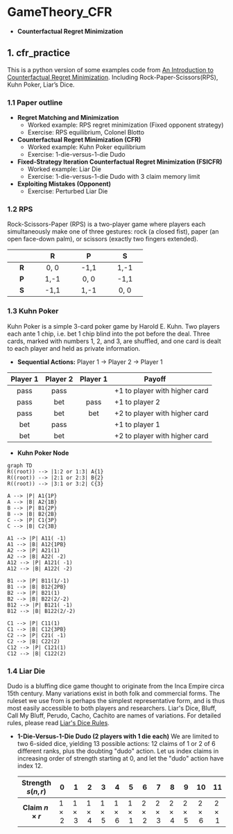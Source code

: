 # GameTheory_CFR

* **Counterfactual Regret Minimization**

## 1. cfr_practice

This is a python version of some examples code from [An Introduction to Counterfactual Regret Minimization](http://modelai.gettysburg.edu/2013/cfr/cfr.pdf). Including Rock-Paper-Scissors(RPS), Kuhn Poker, Liar’s Dice.

### 1.1 Paper outline

* **Regret Matching and Minimization**
  * Worked example: RPS regret minimization (Fixed opponent strategy)
  * Exercise: RPS equilibrium, Colonel Blotto
* **Counterfactual Regret Minimization (CFR)**
  * Worked example: Kuhn Poker equilibrium
  * Exercise: 1-die-versus-1-die Dudo
* **Fixed-Strategy Iteration Counterfactual Regret Minimization (FSICFR)**
  * Worked example: Liar Die
  * Exercise: 1-die-versus-1-die Dudo with 3 claim memory limit
* **Exploiting Mistakes (Opponent)**
  * Exercise: Perturbed Liar Die

### 1.2 RPS

Rock-Scissors-Paper (RPS) is a two-player game where players each simultaneously make one of three gestures: rock (a closed fist), paper (an open face-down palm), or scissors (exactly two fingers extended).

|      |   R  |   P  |   S  |
|:----:|:----:|:----:|:----:|
|&nbsp;&emsp;**R**&emsp;|&emsp;0, 0&emsp;|&emsp;-1,1&emsp;|&emsp;1,-1&emsp;|
|&nbsp;&emsp;**P**&emsp;|&emsp;1,-1&emsp;|&emsp;0, 0&emsp;|&emsp;-1,1&emsp;|
|&nbsp;&emsp;**S**&emsp;|&emsp;-1,1&emsp;|&emsp;1,-1&emsp;|&emsp;0, 0&emsp;|

### 1.3 Kuhn Poker

Kuhn Poker is a simple 3-card poker game by Harold E. Kuhn. Two players each ante 1 chip, i.e. bet 1 chip blind into the pot before the deal. Three cards, marked with numbers 1, 2, and 3, are shuffled, and one card is dealt to each player and held as private information.

* **Sequential Actions:** Player 1 $\rightarrow$ Player 2 $\rightarrow$ Player 1

|Player 1|Player 2|Player 1|&emsp;&emsp;&emsp;&emsp;&nbsp;Payoff|
|   :-:  |   :-:  |   :-:  |   :-   |
|pass|pass|    |+1 to player with higher card|
|pass|bet |pass|+1 to player 2               |
|pass|bet |bet |+2 to player with higher card|
|bet |pass|    |+1 to player 1               |
|bet |bet |    |+2 to player with higher card|

* **Kuhn Poker Node**

```mermaid
graph TD
R((root)) --> |1:2 or 1:3| A{1}
R((root)) --> |2:1 or 2:3| B{2}
R((root)) --> |3:1 or 3:2| C{3}

A --> |P| A1{1P}
A --> |B| A2{1B}
B --> |P| B1{2P}
B --> |B| B2{2B}
C --> |P| C1{3P}
C --> |B| C2{3B}

A1 --> |P| A11( -1)
A1 --> |B| A12{1PB}
A2 --> |P| A21(1)
A2 --> |B| A22( -2)
A12 --> |P| A121( -1)
A12 --> |B| A122( -2)

B1 --> |P| B11(1/-1)
B1 --> |B| B12{2PB}
B2 --> |P| B21(1)
B2 --> |B| B22(2/-2)
B12 --> |P| B121( -1)
B12 --> |B| B122(2/-2)

C1 --> |P| C11(1)
C1 --> |B| C12{3PB}
C2 --> |P| C21( -1)
C2 --> |B| C22(2)
C12 --> |P| C121(1)
C12 --> |B| C122(2)
```

### 1.4 Liar Die

Dudo is a bluffing dice game thought to originate from the Inca Empire circa 15th century. Many variations exist in both folk and commercial forms. The ruleset we use from is perhaps the simplest representative form, and is thus most easily accessible to both players and researchers. Liar's Dice, Bluff, Call My Bluff, Perudo, Cacho, Cachito are names of variations. For detailed rules, please read [Liar's Dice Rules](https://www.dicegamedepot.com/liars-dice-rules/).

* **1-Die-Versus-1-Die Dudo (2 players with 1 die each)**
We are limited to two 6-sided dice, yielding 13 possible actions: 12 claims of 1 or 2 of 6 different ranks, plus the doubting "dudo" action. Let us index claims in increasing order of strength starting at 0, and let the "dudo" action have index 12.

  <font size=2>

  |Strength $s(n,r)$| 0 | 1 | 2 | 3 | 4 | 5 | 6 | 7 | 8 | 9 | 10| 11|
  |       :-:       |:-:|:-:|:-:|:-:|:-:|:-:|:-:|:-:|:-:|:-:|:-:|:-:|
  |**Claim $n × r$**|$1×2$|$1×3$|$1×4$|$1×5$|$1×6$|$1×1$|$2×2$|$2×3$|$2×4$|$2×5$|$2×6$|$2×1$|
  </font>